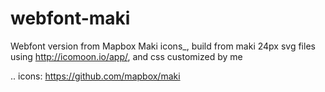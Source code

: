 webfont-maki
============

Webfont version from Mapbox Maki icons_, build from maki 24px svg files using http://icomoon.io/app/, and css customized by me

.. icons:
    https://github.com/mapbox/maki

